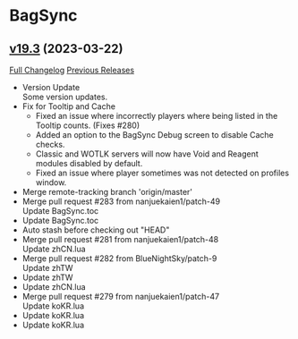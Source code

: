 # BagSync

## [v19.3](https://github.com/Xruptor/BagSync/tree/v19.3) (2023-03-22)
[Full Changelog](https://github.com/Xruptor/BagSync/compare/v19.2...v19.3) [Previous Releases](https://github.com/Xruptor/BagSync/releases)

- Version Update  
    Some version updates.  
- Fix for Tooltip and Cache  
    * Fixed an issue where incorrectly players where being listed in the Tooltip counts.  (Fixes #280)  
    * Added an option to the BagSync Debug screen to disable Cache checks.  
    * Classic and WOTLK servers will now have Void and Reagent modules disabled by default.  
    * Fixed an issue where player sometimes was not detected on profiles window.  
- Merge remote-tracking branch 'origin/master'  
- Merge pull request #283 from nanjuekaien1/patch-49  
    Update BagSync.toc  
- Update BagSync.toc  
- Auto stash before checking out "HEAD"  
- Merge pull request #281 from nanjuekaien1/patch-48  
    Update zhCN.lua  
- Merge pull request #282 from BlueNightSky/patch-9  
    Update zhTW  
- Update zhTW  
- Update zhCN.lua  
- Merge pull request #279 from nanjuekaien1/patch-47  
    Update koKR.lua  
- Update koKR.lua  
- Update koKR.lua  